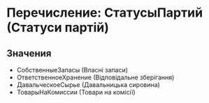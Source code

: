 ﻿# Перечисление: СтатусыПартий (Статуси партій)

## Значения

- СобственныеЗапасы (Власні запаси)
- ОтветственноеХранение (Відповідальне зберігання)
- ДавальческоеСырье (Давальницька сировина)
- ТоварыНаКомиссии (Товари на комісії)

